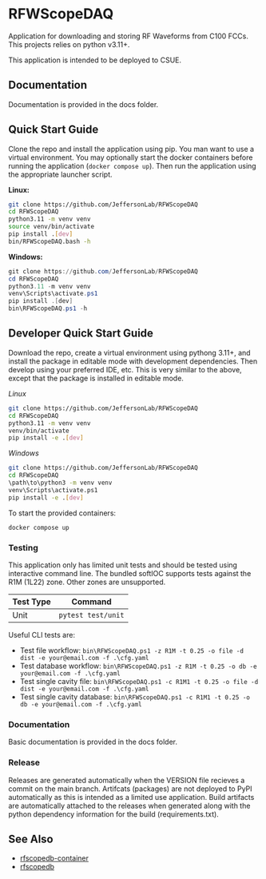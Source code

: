 # RFWScopeDAQ
Application for downloading and storing RF Waveforms from C100 FCCs.  This projects relies on python v3.11+.

This application is intended to be deployed to CSUE.

## Documentation
Documentation is provided in the docs folder.

## Quick Start Guide
Clone the repo and install the application using pip.  You man want to use a virtual environment.  You may optionally
start the docker containers before running the application (`docker compose up`).  Then run the application using the
appropriate launcher script.

**Linux:**
```bash
git clone https://github.com/JeffersonLab/RFWScopeDAQ
cd RFWScopeDAQ
python3.11 -m venv venv
source venv/bin/activate
pip install .[dev]
bin/RFWScopeDAQ.bash -h
```

**Windows:**
```powershell
git clone https://github.com/JeffersonLab/RFWScopeDAQ
cd RFWScopeDAQ
python3.11 -m venv venv
venv\Scripts\activate.ps1
pip install .[dev]
bin\RFWScopeDAQ.ps1 -h
```

 ## Developer Quick Start Guide
Download the repo, create a virtual environment using pythong 3.11+, and install the package in editable mode with 
development dependencies.  Then develop using your preferred IDE, etc.  This is very similar to the above, except that 
the package is installed in editable mode.

*Linux*
```bash
git clone https://github.com/JeffersonLab/RFWScopeDAQ
cd RFWScopeDAQ
python3.11 -m venv venv
venv/bin/activate
pip install -e .[dev]
```

*Windows*
```bash
git clone https://github.com/JeffersonLab/RFWScopeDAQ
cd RFWScopeDAQ
\path\to\python3 -m venv venv
venv\Scripts\activate.ps1
pip install -e .[dev]
```

To start the provided containers:
```
docker compose up
```

### Testing
This application only has limited unit tests and should be tested using interactive command line.  The bundled softIOC
supports tests against the R1M (1L22) zone.  Other zones are unsupported. 

| Test Type          | Command                                  |
|--------------------|------------------------------------------|
| Unit               | `pytest test/unit`                       |

Useful CLI tests are:
- Test file workflow: `bin\RFWScopeDAQ.ps1 -z R1M -t 0.25 -o file -d dist -e your@email.com -f .\cfg.yaml`
- Test database workflow: `bin\RFWScopeDAQ.ps1 -z R1M -t 0.25 -o db -e your@email.com -f .\cfg.yaml`
- Test single cavity file: `bin\RFWScopeDAQ.ps1 -c R1M1 -t 0.25 -o file -d dist -e your@email.com -f .\cfg.yaml`
- Test single cavity database: `bin\RFWScopeDAQ.ps1 -c R1M1 -t 0.25 -o db -e your@email.com -f .\cfg.yaml`


### Documentation
Basic documentation is provided in the docs folder.

### Release
Releases are generated automatically when the VERSION file recieves a commit on the main branch.  Artifcats (packages) are not deployed to PyPI automatically as this is intended as a limited use application.  Build artifacts are automatically attached to the releases when generated along with the python dependency information for the build (requirements.txt).

## See Also
- [rfscopedb-container](https://github.com/JeffersonLab/rfscopedb-container)
- [rfscopedb](https://github.com/JeffersonLab/rfscopedb)
